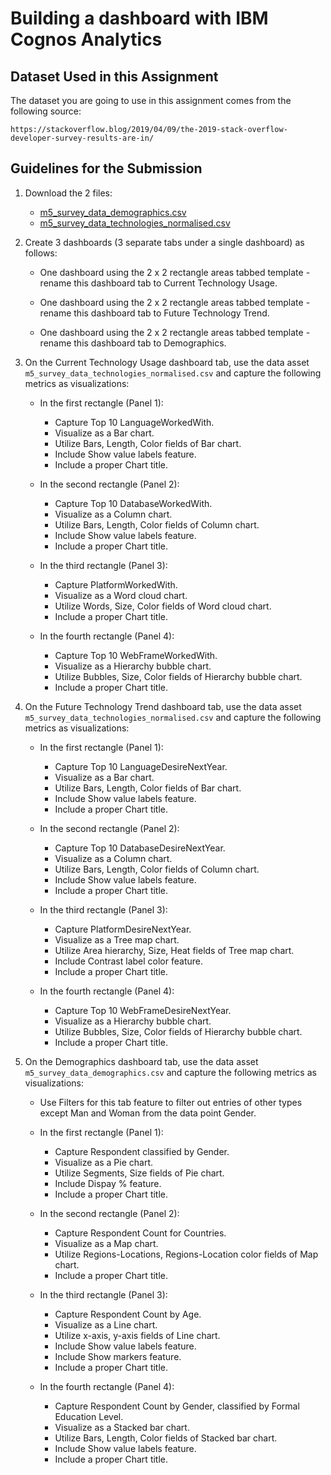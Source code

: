# Building a dashboard with IBM Cognos Analytics

## Dataset Used in this Assignment
The dataset you are going to use in this assignment comes from the following source: 
```
https://stackoverflow.blog/2019/04/09/the-2019-stack-overflow-developer-survey-results-are-in/
```

## Guidelines for the Submission

1. Download the 2 files:

    * <a href="m5_survey_data_demographics.csv">m5_survey_data_demographics.csv</a>
    * <a href="m5_survey_data_technologies_normalised.csv">m5_survey_data_technologies_normalised.csv</a>

2. Create 3 dashboards (3 separate tabs under a single dashboard) as follows:

    * One dashboard using the 2 x 2 rectangle areas tabbed template - rename this dashboard tab to Current Technology Usage.

    * One dashboard using the 2 x 2 rectangle areas tabbed template - rename this dashboard tab to Future Technology Trend.

    * One dashboard using the 2 x 2 rectangle areas tabbed template - rename this dashboard tab to Demographics.
  
3. On the Current Technology Usage dashboard tab, use the data asset ```m5_survey_data_technologies_normalised.csv```  and capture the following metrics as visualizations:

    * In the first rectangle (Panel 1):

      * Capture Top 10 LanguageWorkedWith.
      * Visualize as a Bar chart.
      * Utilize Bars, Length, Color fields of Bar chart.
      * Include Show value labels feature.
      * Include a proper Chart title.

    * In the second rectangle (Panel 2):

      * Capture Top 10 DatabaseWorkedWith.
      * Visualize as a Column chart.
      * Utilize Bars, Length, Color fields of Column chart.
      * Include Show value labels feature.
      * Include a proper Chart title.
        
    * In the third rectangle (Panel 3):

      * Capture PlatformWorkedWith.
      * Visualize as a Word cloud chart.
      * Utilize Words, Size, Color fields of Word cloud chart.
      * Include a proper Chart title.
        
    * In the fourth rectangle (Panel 4):

      * Capture Top 10 WebFrameWorkedWith.
      * Visualize as a Hierarchy bubble chart.
      * Utilize Bubbles, Size, Color fields of Hierarchy bubble chart.
      * Include a proper Chart title.

4. On the Future Technology Trend dashboard tab, use the data asset ```m5_survey_data_technologies_normalised.csv```  and capture the following metrics as visualizations:

    * In the first rectangle (Panel 1):

      * Capture Top 10 LanguageDesireNextYear.
      * Visualize as a Bar chart.
      * Utilize Bars, Length, Color fields of Bar chart.
      * Include Show value labels feature.
      * Include a proper Chart title.
        
    * In the second rectangle (Panel 2):

      * Capture Top 10 DatabaseDesireNextYear.
      * Visualize as a Column chart.
      * Utilize Bars, Length, Color fields of Column chart.
      * Include Show value labels feature.
      * Include a proper Chart title.
        
    * In the third rectangle (Panel 3):

      * Capture PlatformDesireNextYear.
      * Visualize as a Tree map chart.
      * Utilize Area hierarchy, Size, Heat fields of Tree map chart.
      * Include Contrast label color feature.
      * Include a proper Chart title.
        
    * In the fourth rectangle (Panel 4):

      * Capture Top 10 WebFrameDesireNextYear.
      * Visualize as a Hierarchy bubble chart.
      * Utilize Bubbles, Size, Color fields of Hierarchy bubble chart.
      * Include a proper Chart title.

5. On the Demographics dashboard tab, use the data asset ```m5_survey_data_demographics.csv```  and capture the following metrics as visualizations:

    * Use Filters for this tab feature to filter out entries of other types except Man and Woman from the data point Gender.

    * In the first rectangle (Panel 1):

      * Capture Respondent classified by Gender.
      * Visualize as a Pie chart.
      * Utilize Segments, Size fields of Pie chart.
      * Include Dispay % feature.
      * Include a proper Chart title.

    * In the second rectangle (Panel 2):

      * Capture Respondent Count for Countries.
      * Visualize as a Map chart.
      * Utilize Regions-Locations, Regions-Location color fields of Map chart.
      * Include a proper Chart title.

    * In the third rectangle (Panel 3):

      * Capture Respondent Count by Age.
      * Visualize as a Line chart.
      * Utilize x-axis, y-axis fields of Line chart.
      * Include Show value labels feature.
      * Include Show markers feature.
      * Include a proper Chart title.

    * In the fourth rectangle (Panel 4):

      * Capture Respondent Count by Gender, classified by Formal Education Level.
      * Visualize as a Stacked bar chart.
      * Utilize Bars, Length, Color fields of Stacked bar chart.
      * Include Show value labels feature.
      * Include a proper Chart title.
